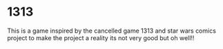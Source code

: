 # 1313
This is a game inspired by the cancelled game 1313 and star wars comics project to make the project a reality its not very good but oh well!!

